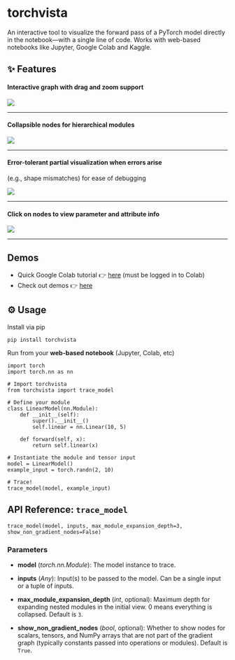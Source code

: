 # torchvista

An interactive tool to visualize the forward pass of a PyTorch model directly in the notebook—with a single line of code. Works with web-based notebooks like Jupyter, Google Colab and Kaggle.

## ✨ Features

#### Interactive graph with drag and zoom support

![](docs/assets/interactive-graph.gif)

--------

#### Collapsible nodes for hierarchical modules 

![](docs/assets/collapsible-graph.gif)

--------

#### Error-tolerant partial visualization when errors arise
(e.g., shape mismatches) for ease of debugging

![](docs/assets/error-graph.png)

--------

#### Click on nodes to view parameter and attribute info

![](docs/assets/info-popup.png)

--------


## Demos

- Quick Google Colab tutorial 👉 [here](https://colab.research.google.com/drive/1wrWKhpvGiqHhE0Lb1HnFGeOcS4uBqGXw?usp=sharing#scrollTo=tUKHO2YFKi55) (must be logged in to Colab)
- Check out demos 👉 [here](https://sachinhosmani.github.io/torchvista/)

## ⚙️ Usage

Install via pip
```
pip install torchvista
```

Run from your **web-based notebook** (Jupyter, Colab, etc)

```
import torch
import torch.nn as nn

# Import torchvista
from torchvista import trace_model

# Define your module
class LinearModel(nn.Module):
    def __init__(self):
        super().__init__()
        self.linear = nn.Linear(10, 5)

    def forward(self, x):
        return self.linear(x)

# Instantiate the module and tensor input
model = LinearModel()
example_input = torch.randn(2, 10)

# Trace!
trace_model(model, example_input)
```
## API Reference: `trace_model`

    trace_model(model, inputs, max_module_expansion_depth=3, show_non_gradient_nodes=False)

### Parameters

- **model** (*torch.nn.Module*):
  The model instance to trace.

- **inputs** (*Any*):
  Input(s) to be passed to the model. Can be a single input or a tuple of inputs.

- **max_module_expansion_depth** (*int*, optional):
  Maximum depth for expanding nested modules in the initial view. 0 means everything is collapsed. Default is `3`.

- **show_non_gradient_nodes** (*bool*, optional):
  Whether to show nodes for scalars, tensors, and NumPy arrays that are not part of the gradient graph (typically constants passed into operations or modules). Default is `True`.
